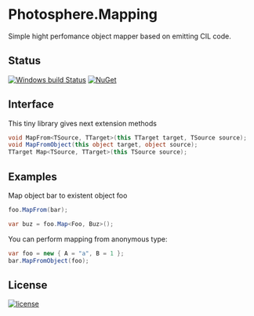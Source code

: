 # Photosphere.Mapping
Simple hight perfomance object mapper based on emitting CIL code.

## Status
[![Windows build Status](https://ci.appveyor.com/api/projects/status/github/sunloving/photosphere-mapping?retina=true&svg=true)](https://ci.appveyor.com/project/sunloving/photosphere-mapping)
[![NuGet](https://img.shields.io/nuget/v/Photosphere.Mapping.svg?maxAge=2592000)](https://www.nuget.org/packages/Photosphere.Mapping/)

## Interface
This tiny library gives next extension methods
``` C#
void MapFrom<TSource, TTarget>(this TTarget target, TSource source);    // Map from existent object to another one
void MapFromObject(this object target, object source);                  // Map from existent object to another one
TTarget Map<TSource, TTarget>(this TSource source);                     // Map from existent object to new object
```

## Examples
Map object bar to existent object foo
``` C#
foo.MapFrom(bar);
```
``` C#
var buz = foo.Map<Foo, Buz>();
```
You can perform mapping from anonymous type:
``` C#
var foo = new { A = "a", B = 1 };
bar.MapFromObject(foo);
```

## License
[![license](https://img.shields.io/github/license/mashape/apistatus.svg?maxAge=2592000)](https://github.com/sunloving/photosphere-mapping/blob/master/LICENSE)
